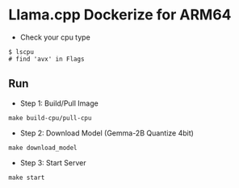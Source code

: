 # Llama.cpp Dockerize for ARM64

- Check your cpu type

```# command
$ lscpu
# find 'avx' in Flags
```


## Run
- Step 1: Build/Pull Image

```
make build-cpu/pull-cpu
```

- Step 2: Download Model (Gemma-2B Quantize 4bit)

```
make download_model
```

- Step 3: Start Server

```
make start
```

